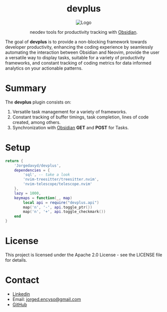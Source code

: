 <div align="center">
  <h1>devplus</h1>
  <p>
    <img src="assets/logo.png" align="center" alt="Logo" />
  </p>
  <p>
    neodev tools for productivity tracking with
    <a href="https://obsidian.md/">Obsidian</a>.
  </p>
</div>

The goal of **devplus** is to provide a non-blocking framework towards developer productivity, enhancing the coding experience by seamlessly automating the interaction between Obsidian and Neovim, provide the user a versatile way to display tasks, suitable for a variety of productivity frameworks, and constant tracking of coding metrics for data informed analytics on your actionable patterns.

# Summary
The **devplus** plugin consists on:
1. Versatile task management for a variety of frameworks.
2. Constant tracking of buffer timings, task completion, lines of code created, among others.
3. Synchronization with [Obsidian](https://obsidian.md/) **GET** and **POST** for Tasks.

# Setup
```lua
return {
    'Jorgedavyd/devplus',
    dependencies = {
        'sql', -- take a look
        'nvim-treesitter/treesitter.nvim',
        'nvim-telescope/telescope.nvim'
    },
    lazy = 1000,
    keymaps = function(_, map)
        local api = require("devplus.api")
        map('n', '-', api.toggle_ptr())
        map('n', '+', api.toggle_checkmark())
    end
}
```

# License

This project is licensed under the Apache 2.0 License - see the LICENSE file for details.

# Contact

- [Linkedin](https://www.linkedin.com/in/jorge-david-enciso-mart%C3%ADnez-149977265/)
- Email: jorged.encyso@gmail.com
- [GitHub](https://github.com/Jorgedavyd)


